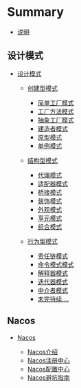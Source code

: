 # Summary

* [说明](README.md)

## 设计模式

* [设计模式](Design-Patterns/README.md)

  * [创建型模式]()
      * [简单工厂模式]()  
      * [工厂方法模式]()  
      * [抽象工厂模式](Design-Patterns/src/main/java/createdmodel/abstractfactorymode/README.MD)  
      * [建造者模式](Design-Patterns/src/main/java/createdmodel/bulidermode/README.MD)    
      * [原型模式](Design-Patterns/src/main/java/createdmodel/prototypemode/README.md)  
      * [单例模式](Design-Patterns/src/main/java/createdmodel/singletonmode/README.md)  
      
  * [结构型模式](Design-Patterns/src/main/java/structuredmodel/README.md)
      * [代理模式](Design-Patterns/src/main/java/structuredmodel/proxymode/README.md)  
      * [适配器模式](Design-Patterns/src/main/java/structuredmodel/adaptermode/README.md)  
      * [桥接模式](Design-Patterns/src/main/java/structuredmodel/bridgemode/README.md)  
      * [装饰模式](Design-Patterns/src/main/java/structuredmodel/decoratormode/README.md)    
      * [外观模式](Design-Patterns/src/main/java/structuredmodel/facademode/README.md)  
      * [享元模式](Design-Patterns/src/main/java/structuredmodel/flyweightmode/README.md)  
      * [组合模式](Design-Patterns/src/main/java/structuredmodel/compositemode/README.md)  
      
  * [行为型模式]()
      * [责任链模式]()  
      * [命令模式模式]()  
      * [解释器模式]()  
      * [迭代器模式]()    
      * [中介者模式]()  
      * [未完待续....]()  


## Nacos

* [Nacos]()

  * [Nacos介绍]()
  * [Nacos注册中心]()
  * [Nacos配置中心]()
  * [Nacos避坑指南]()